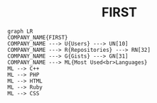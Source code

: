 <h1 align="center">FIRST</h1>

```mermaid
graph LR
COMPANY_NAME{FIRST}
COMPANY_NAME ---> U{Users} ---> UN[10]
COMPANY_NAME ---> R{Repositories} ---> RN[32]
COMPANY_NAME ---> G{Gists} ---> GN[31]
COMPANY_NAME ---> ML{Most Used<br>Languages}
ML --> C++
ML --> PHP
ML --> HTML
ML --> Ruby
ML --> CSS
```

